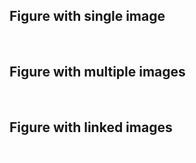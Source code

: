 ## Figure with single image

![img1](img.gif)

## Figure with multiple images

![img2](img.gif)
![img3](img.gif)

## Figure with linked images

[![img4](img.gif)](#)
[![img5](img.gif)](#)
